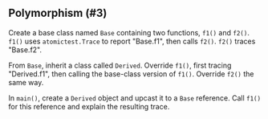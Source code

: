 ## Polymorphism (#3)

Create a base class named `Base` containing two functions, `f1()` and `f2()`.
`f1()` uses `atomictest.Trace` to report "Base.f1", then calls `f2()`. `f2()`
traces "Base.f2".

From `Base`, inherit a class called `Derived`. Override `f1()`, first tracing
"Derived.f1", then calling the base-class version of `f1()`. Override `f2()`
the same way.

In `main()`, create a `Derived` object and upcast it to a `Base` reference.
Call `f1()` for this reference and explain the resulting trace.